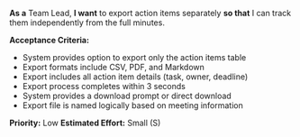 **As a** Team Lead, **I want** to export action items separately **so that** I can track them independently from the full minutes.

**Acceptance Criteria:**
- System provides option to export only the action items table
- Export formats include CSV, PDF, and Markdown
- Export includes all action item details (task, owner, deadline)
- Export process completes within 3 seconds
- System provides a download prompt or direct download
- Export file is named logically based on meeting information

**Priority:** Low
**Estimated Effort:** Small (S)